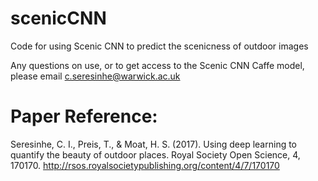 # scenicCNN
Code for using Scenic CNN to predict the scenicness of outdoor images

Any questions on use, or to get access to the Scenic CNN Caffe model, please email c.seresinhe@warwick.ac.uk

# Paper Reference:
Seresinhe, C. I., Preis, T., & Moat, H. S. (2017). Using deep learning to quantify the beauty of outdoor places. Royal Society Open Science, 4, 170170.
http://rsos.royalsocietypublishing.org/content/4/7/170170
